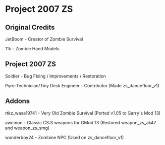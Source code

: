 # Project 2007 ZS

Original Credits
-
JetBoom - Creator of Zombie Survival

11k - Zombie Hand Models

Project 2007 ZS
-
Soldier - Bug Fixing / Improvements / Restoration

Pyro-Technician/Tiny Desk Engineer - Contributor (Made zs_dancefloor_v1)

Addons
-
rtkz_wasa19741 - Very Old Zombie Survival (Ported v1.05 to Garry's Mod 13)

awcmon - Classic CS:S weapons for GMod 13 (Restored weapon_zs_ak47 and weapon_zs_smg)

wonderboy24 - Zombine NPC (Used on zs_dancefloor_v1)
